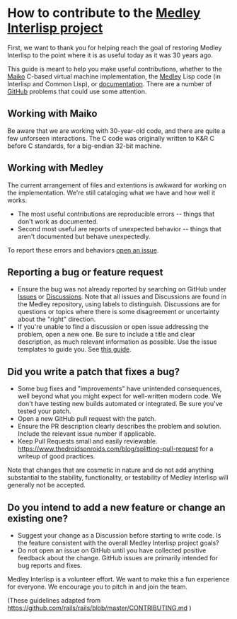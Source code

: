 # How to contribute to the [Medley Interlisp project](https://Interlisp.org)

First, we want to thank you for helping reach the goal of restoring Medley Interlisp
to the point where it is as useful today as it was 30 years ago.

This guide is meant to help you make useful contributions, whether to the [Maiko](https://github.com/Interlisp/maiko) C-based virtual machine implementation, the [Medley](https://github.com/Interlisp/medley) Lisp code (in Interlisp and Common Lisp), or [documentation](https://interlisp.org/software/using-medley). There are a number of [GitHub](https://github.com/Interlisp/medley/discussions/categories/github-use) problems that could use some attention.

## Working with Maiko

Be aware that we are working with 30-year-old code, and there are quite a few unforseen interactions.
The C code was originally written to K&R C before C standards, for a big-endian 32-bit machine.

## Working with Medley 

The current arrangement of files and extentions is awkward for working on the implementation. We're still cataloging what we have and how well it works.

* The most useful contributions are reproducible errors -- things that don't work as documented.
* Second most useful are reports of unexpected behavior -- things that aren't documented but behave unexpectedly.

To report these errors and behaviors [open an issue](https://github.com/Interlisp/medley/issues).

## Reporting a bug or feature request
* Ensure the bug was not already reported by searching on GitHub under [Issues](https://github.com/Interlisp/medley/issues) or [Discussions](https://github.com/Interlisp/medley/discussions). Note that all issues and Discussions are found in the Medley repository, using labels to distinguish. Discussions are for questions or topics where there is some disagreement or uncertainty about the "right" direction.
* If you're unable to find a discussion or open issue addressing the problem, open a new one. Be sure to include a title 
and clear description, as much relevant information as possible. Use the issue templates to guide you. See [this guide](https://github.com/ncovercash/reporting-bugs-effectively/blob/master/ENGLISH.md).

## Did you write a patch that fixes a bug?  
* Some bug fixes and "improvements" have unintended consequences, well beyond what you might expect for well-written modern code. We don't have testing new builds automated or integrated. Be sure you've tested your patch.
* Open a new GitHub pull request with the patch.
* Ensure the PR description clearly describes the problem and solution. Include the relevant issue number if applicable.
* Keep Pull Requests small and easily reviewable.  https://www.thedroidsonroids.com/blog/splitting-pull-request for
a writeup of good practices.

Note that changes that are cosmetic in nature and do not add anything substantial to the stability, functionality, or testability of Medley Interlisp will generally not be accepted.


## Do you intend to add a new feature or change an existing one?
* Suggest your change as a Discussion before starting to write code. Is the feature consistent with the overall Medley Interlisp project goals?
* Do not open an issue on GitHub until you have collected positive feedback about the change. GitHub issues are primarily intended for bug reports and fixes.

Medley Interlisp is a volunteer effort. We want to make this a fun experience for everyone. We encourage you to pitch in and join the team.


(These guidelines adapted from https://github.com/rails/rails/blob/master/CONTRIBUTING.md )
